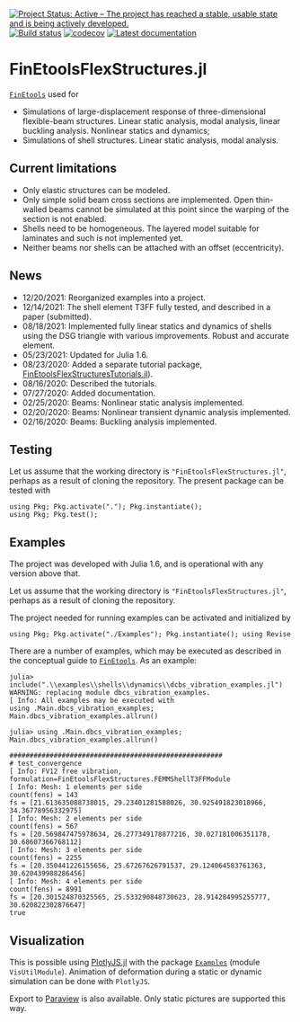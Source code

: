 [![Project Status: Active – The project has reached a stable, usable state and is being actively developed.](http://www.repostatus.org/badges/latest/active.svg)](http://www.repostatus.org/#active)
[![Build status](https://github.com/PetrKryslUCSD/FinEtoolsFlexStructures.jl/workflows/CI/badge.svg)](https://github.com/PetrKryslUCSD/FinEtoolsFlexStructures.jl/actions)
[![codecov](https://codecov.io/gh/PetrKryslUCSD/FinEtoolsFlexStructures.jl/branch/main/graph/badge.svg?token=5MHDMHEFCY)](https://codecov.io/gh/PetrKryslUCSD/FinEtoolsFlexStructures.jl)
[![Latest documentation](https://img.shields.io/badge/docs-latest-blue.svg)](https://petrkryslucsd.github.io/FinEtoolsFlexStructures.jl/dev)


# FinEtoolsFlexStructures.jl

[`FinEtools`](https://github.com/PetrKryslUCSD/FinEtools.jl) used for 
- Simulations of large-displacement response of three-dimensional flexible-beam structures. Linear static analysis, modal analysis, linear buckling analysis. Nonlinear statics and dynamics;
- Simulations of shell structures. Linear static analysis, modal analysis.

## Current limitations

- Only elastic structures can be modeled.
- Only simple solid beam cross sections are implemented. Open thin-walled beams cannot be simulated at this point since the warping of the section is not enabled.
- Shells need to be homogeneous. The layered model suitable for laminates and such is not implemented yet.
- Neither beams nor shells can be attached with an offset (eccentricity).

## News

- 12/20/2021: Reorganized examples into a project.
- 12/14/2021: The shell element T3FF fully tested, and described in a paper (submitted).
- 08/18/2021: Implemented fully linear statics and dynamics of shells using the DSG triangle with various improvements. Robust and accurate element.
- 05/23/2021: Updated for Julia 1.6.
- 08/23/2020: Added a separate tutorial package, [FinEtoolsFlexStructuresTutorials.jl](https://petrkryslucsd.github.io/FinEtoolsFlexStructuresTutorials.jl)).
- 08/16/2020: Described the tutorials.
- 07/27/2020: Added documentation.
- 02/25/2020: Beams: Nonlinear static analysis implemented.
- 02/20/2020: Beams: Nonlinear transient dynamic analysis implemented.
- 02/16/2020: Beams: Buckling analysis implemented.

## Testing

Let us assume that the working directory   is `"FinEtoolsFlexStructures.jl"`, perhaps
as a result of cloning the repository.
The present package can be tested with
```
using Pkg; Pkg.activate("."); Pkg.instantiate(); 
using Pkg; Pkg.test(); 
```

## Examples

The project was developed with Julia 1.6, and is operational with any version above that.

Let us assume that the working directory   is `"FinEtoolsFlexStructures.jl"`, perhaps
as a result of cloning the repository.

The project needed for running examples can be activated and initialized by
```
using Pkg; Pkg.activate("./Examples"); Pkg.instantiate(); using Revise
```

There are a number of examples, which may be executed as described in the conceptual guide to [`FinEtools`](https://github.com/PetrKryslUCSD/FinEtools.jl). As an example:
```
julia> include(".\\examples\\shells\\dynamics\\dcbs_vibration_examples.jl")                                                              
WARNING: replacing module dbcs_vibration_examples.                                                                                                                                                    
[ Info: All examples may be executed with                                                                                                                                                             
using .Main.dbcs_vibration_examples; Main.dbcs_vibration_examples.allrun()                                                                                                                            
                                                                                                                                                                                                      
julia> using .Main.dbcs_vibration_examples; Main.dbcs_vibration_examples.allrun()                                                                                                                     
                                                                                                                                                                                                      
#####################################################                                                                                                                                                 
# test_convergence                                                                                                                                                                                    
[ Info: FV12 free vibration, formulation=FinEtoolsFlexStructures.FEMMShellT3FFModule                                                                                                                  
[ Info: Mesh: 1 elements per side                                                                                                                                                                     
count(fens) = 143                                                                                                                                                                                     
fs = [21.613635088738015, 29.23401281588026, 30.925491823018966, 34.36778956332975]                                                                                                                   
[ Info: Mesh: 2 elements per side                                                                                                                                                                     
count(fens) = 567                                                                                                                                                                                     
fs = [20.569847475978634, 26.277349178877216, 30.027181006351178, 30.68607366768112]                                                                                                                  
[ Info: Mesh: 3 elements per side                                                                                                                                                                     
count(fens) = 2255                                                                                                                                                                                    
fs = [20.350441226155656, 25.67267626791537, 29.124064583761363, 30.620439988286456]                                                                                                                  
[ Info: Mesh: 4 elements per side                                                                                                                                                                     
count(fens) = 8991                                                                                                                                                                                    
fs = [20.301524870325565, 25.533290848730623, 28.914284995255777, 30.620822302876647]                                                                                                                 
true      
```

## Visualization

This is possible using [PlotlyJS.jl](https://github.com/JuliaPlots/PlotlyJS.jl) with the package [`Examples`](https://github.com/PetrKryslUCSD/Examples.VisUtilModule.jl) (module `VisUtilModule`).
Animation of deformation during a static or dynamic simulation can be done with `PlotlyJS`.

Export to  [Paraview](https://www.paraview.org/)  is also available. Only static pictures are supported this way.

